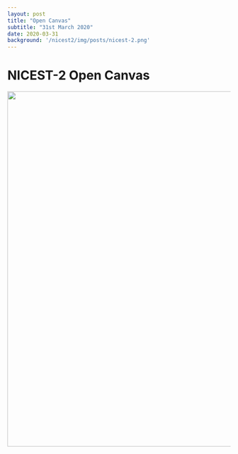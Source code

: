 ```yaml
---
layout: post
title: "Open Canvas"
subtitle: "31st March 2020"
date: 2020-03-31
background: '/nicest2/img/posts/nicest-2.png'
---
```


# NICEST-2 Open Canvas

<img src="/nicest2/img/posts/open_canvas.png" width="800"/>

